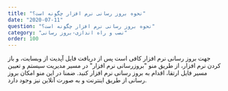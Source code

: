 ```yaml
---
title: "نحوه بروز رسانی نرم افزار چگونه است؟"
date: "2020-07-11"
question: "نحوه بروز رسانی نرم افزار چگونه است؟"
category: "نصب و راه اندازی-بروز رسانی"
order: 100
---
```


جهت بروز رسانی نرم افزار کافی است پس از دریافت فایل آپدیت از وبسایت، و باز کردن نرم افزار، از طریق منو "بروزرسانی نرم افزار" در مسیر مدیریت سیستم و تعیین مسیر فایل ارتقا، اقدام به بروز رسانی نرم افزار کنید. ضمنا در این منو امکان بروز رسانی از طریق اینترنت و به صورت آنلاین نیز وجود دارد.

